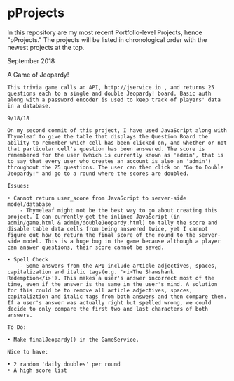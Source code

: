 # pProjects

In this repository are my most recent Portfolio-level Projects, hence "pProjects." The projects will be listed in chronological order with the newest projects at the top.


September 2018

A Game of Jeopardy!

	This trivia game calls an API, http://jservice.io , and returns 25 questions each to a single and double Jeopardy! board. Basic auth along with a password encoder is used to keep track of players' data in a database. 

	9/18/18

	On my second commit of this project, I have used JavaScript along with Thymeleaf to give the table that displays the Question Board the ability to remember which cell has been clicked on, and whether or not that particular cell's question has been answered. The score is remembered for the user (which is currently known as 'admin', that is to say that every user who creates an account is also an 'admin') throughout the 25 questions. The user can then click on "Go to Double Jeopardy!" and go to a round where the scores are doubled.

	Issues:

	• Cannot return user_score from JavaScript to server-side model/database
		- Thymeleaf might not be the best way to go about creating this project. I can currently get the inlined JavaScript (in admin/game.html & admin/doubleJeopardy.html) to tally the score and disable table data cells from being answered twice, yet I cannot figure out how to return the final score of the round to the server-side model. This is a huge bug in the game because although a player can answer questions, their score cannot be saved.

	• Spell Check
		- Some answers from the API include article adjectives, spaces, capitalization and italic tags(e.g. '<i>The Shawshank Redemption</i>'). This makes a user's answer incorrect most of the time, even if the answer is the same in the user's mind. A solution for this could be to remove all article adjectives, spaces, capitaliztion and italic tags from both answers and then compare them. If a user's answer was actually right but spelled wrong, we could decide to only compare the first two and last characters of both answers.

	To Do:

	• Make finalJeopardy() in the GameService.

	Nice to have:

	• 2 random 'daily doubles' per round
	• A high score list